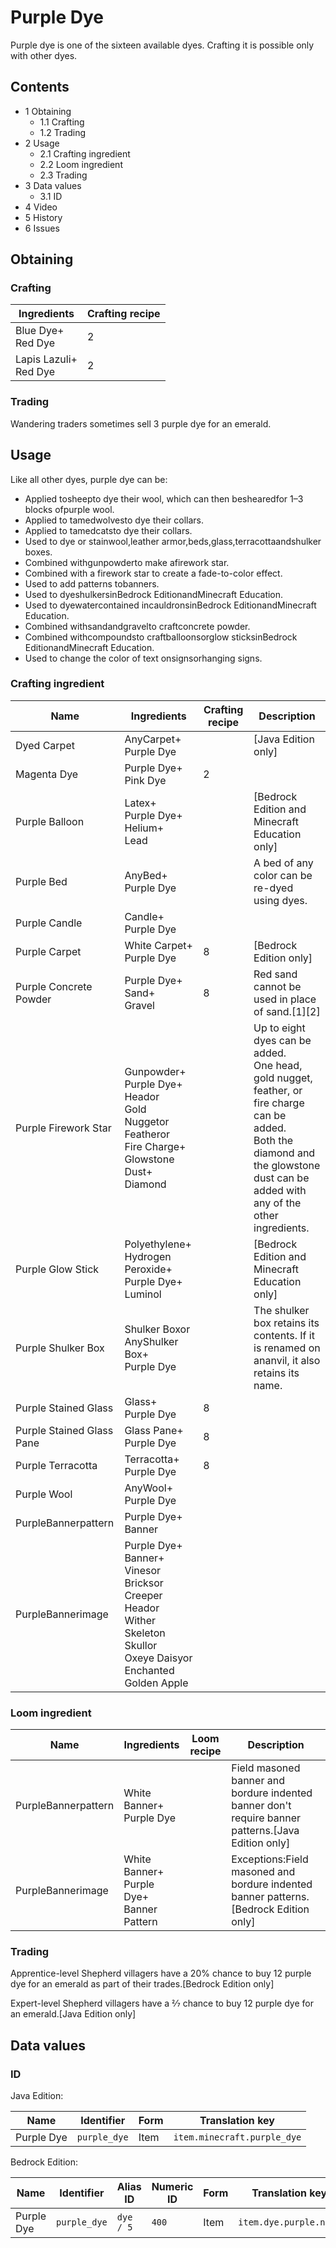 # Purple Dye
Purple dye is one of the sixteen available dyes. Crafting it is possible only with other dyes.

## Contents
- 1 Obtaining
	- 1.1 Crafting
	- 1.2 Trading
- 2 Usage
	- 2.1 Crafting ingredient
	- 2.2 Loom ingredient
	- 2.3 Trading
- 3 Data values
	- 3.1 ID
- 4 Video
- 5 History
- 6 Issues

## Obtaining
### Crafting
| Ingredients               | Crafting recipe |
|---------------------------|-----------------|
| Blue Dye+<br/>Red Dye     | 2               |
| Lapis Lazuli+<br/>Red Dye | 2               |

### Trading
Wandering traders sometimes sell 3 purple dye for an emerald.

## Usage
Like all other dyes, purple dye can be:

- Applied tosheepto dye their wool, which can then beshearedfor 1–3 blocks ofpurple wool.
- Applied to tamedwolvesto dye their collars.
- Applied to tamedcatsto dye their collars.
- Used to dye or stainwool,leather armor,beds,glass,terracottaandshulker boxes.
- Combined withgunpowderto make afirework star.
- Combined with a firework star to create a fade-to-color effect.
- Used to add patterns tobanners.
- Used to dyeshulkersinBedrock EditionandMinecraft Education.
- Used to dyewatercontained incauldronsinBedrock EditionandMinecraft Education.
- Combined withsandandgravelto craftconcrete powder.
- Combined withcompoundsto craftballoonsorglow sticksinBedrock EditionandMinecraft Education.
- Used to change the color of text onsignsorhanging signs.

### Crafting ingredient
| Name                      | Ingredients                                                                                                                                  | Crafting recipe | Description                                                                                                                                                                                 |
|---------------------------|----------------------------------------------------------------------------------------------------------------------------------------------|-----------------|---------------------------------------------------------------------------------------------------------------------------------------------------------------------------------------------|
| Dyed Carpet               | AnyCarpet+<br/>Purple Dye                                                                                                                    |                 | ‌[Java Edition  only]                                                                                                                                                                       |
| Magenta Dye               | Purple Dye+<br/>Pink Dye                                                                                                                     | 2               |                                                                                                                                                                                             |
| Purple Balloon            | Latex+<br/>Purple Dye+<br/>Helium+<br/>Lead                                                                                                  |                 | ‌[Bedrock Edition and Minecraft Education  only]                                                                                                                                            |
| Purple Bed                | AnyBed+<br/>Purple Dye                                                                                                                       |                 | A bed of any color can be re-dyed using dyes.                                                                                                                                               |
| Purple Candle             | Candle+<br/>Purple Dye                                                                                                                       |                 |                                                                                                                                                                                             |
| Purple Carpet             | White Carpet+<br/>Purple Dye                                                                                                                 | 8               | ‌[Bedrock Edition  only]                                                                                                                                                                    |
| Purple Concrete Powder    | Purple Dye+<br/>Sand+<br/>Gravel                                                                                                             | 8               | Red sand cannot be used in place of sand.[1][2]                                                                                                                                             |
| Purple Firework Star      | Gunpowder+<br/>Purple Dye+<br/>Heador<br/>Gold Nuggetor<br/>Featheror<br/>Fire Charge+<br/>Glowstone Dust+<br/>Diamond                       |                 | Up to eight dyes can be added.<br/>One head, gold nugget, feather, or fire charge can be added.<br/>Both the diamond and the glowstone dust can be added with any of the other ingredients. |
| Purple Glow Stick         | Polyethylene+<br/>Hydrogen Peroxide+<br/>Purple Dye+<br/>Luminol                                                                             |                 | ‌[Bedrock Edition and Minecraft Education  only]                                                                                                                                            |
| Purple Shulker Box        | Shulker Boxor<br/>AnyShulker Box+<br/>Purple Dye                                                                                             |                 | The shulker box retains its contents. If it is renamed on ananvil, it also retains its name.                                                                                                |
| Purple Stained Glass      | Glass+<br/>Purple Dye                                                                                                                        | 8               |                                                                                                                                                                                             |
| Purple Stained Glass Pane | Glass Pane+<br/>Purple Dye                                                                                                                   | 8               |                                                                                                                                                                                             |
| Purple Terracotta         | Terracotta+<br/>Purple Dye                                                                                                                   | 8               |                                                                                                                                                                                             |
| Purple Wool               | AnyWool+<br/>Purple Dye                                                                                                                      |                 |                                                                                                                                                                                             |
| PurpleBannerpattern       | Purple Dye+<br/>Banner                                                                                                                       |                 |                                                                                                                                                                                             |
| PurpleBannerimage         | Purple Dye+<br/>Banner+<br/>Vinesor<br/>Bricksor<br/>Creeper Heador<br/>Wither Skeleton Skullor<br/>Oxeye Daisyor<br/>Enchanted Golden Apple |                 |                                                                                                                                                                                             |

### Loom ingredient
| Name                | Ingredients                                      | Loom recipe | Description                                                                                          |
|---------------------|--------------------------------------------------|-------------|------------------------------------------------------------------------------------------------------|
| PurpleBannerpattern | White Banner+<br/>Purple Dye                     |             | Field masoned banner and bordure indented banner don't require banner patterns.‌[Java Edition  only] |
| PurpleBannerimage   | White Banner+<br/>Purple Dye+<br/>Banner Pattern |             | Exceptions:Field masoned and bordure indented banner patterns.‌[Bedrock Edition  only]<br/>          |

### Trading
Apprentice-level Shepherd villagers have a 20% chance to buy 12 purple dye for an emerald as part of their trades.‌[Bedrock Edition  only]

Expert-level Shepherd villagers have a 2⁄7 chance to buy 12 purple dye for an emerald.‌[Java Edition  only]

## Data values
### ID
Java Edition:

| Name       | Identifier   | Form | Translation key             |
|------------|--------------|------|-----------------------------|
| Purple Dye | `purple_dye` | Item | `item.minecraft.purple_dye` |

Bedrock Edition:

| Name       | Identifier   | Alias ID  | Numeric ID | Form | Translation key        |
|------------|--------------|-----------|------------|------|------------------------|
| Purple Dye | `purple_dye` | `dye / 5` | `400`      | Item | `item.dye.purple.name` |

